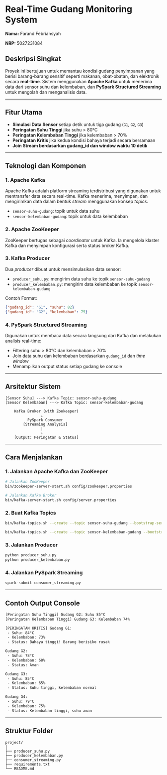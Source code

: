 #  Real-Time Gudang Monitoring System

**Nama:** Farand Febriansyah

**NRP:** 5027231084


##  Deskripsi Singkat

Proyek ini bertujuan untuk memantau kondisi gudang penyimpanan yang berisi barang-barang sensitif seperti makanan, obat-obatan, dan elektronik secara **real-time**. Sistem menggunakan **Apache Kafka** untuk menerima data dari sensor suhu dan kelembaban, dan **PySpark Structured Streaming** untuk mengolah dan menganalisis data.

---

##  Fitur Utama

*  **Simulasi Data Sensor** setiap detik untuk tiga gudang (`G1`, `G2`, `G3`)
*  **Peringatan Suhu Tinggi** jika suhu > 80°C
*  **Peringatan Kelembaban Tinggi** jika kelembaban > 70%
*  **Peringatan Kritis** jika kedua kondisi bahaya terjadi secara bersamaan
*  **Join Stream berdasarkan gudang\_id dan window waktu 10 detik**

---

##  Teknologi dan Komponen

### 1. **Apache Kafka**

Apache Kafka adalah platform streaming terdistribusi yang digunakan untuk mentransfer data secara real-time. Kafka menerima, menyimpan, dan mengirimkan data dalam bentuk *stream* menggunakan konsep *topics*.

* `sensor-suhu-gudang`: topik untuk data suhu
* `sensor-kelembaban-gudang`: topik untuk data kelembaban

### 2. **Apache ZooKeeper**

ZooKeeper bertugas sebagai *coordinator* untuk Kafka. Ia mengelola klaster Kafka dan menyimpan konfigurasi serta status broker Kafka.

### 3. **Kafka Producer**

Dua *producer* dibuat untuk mensimulasikan data sensor:

* `producer_suhu.py`: mengirim data suhu ke topik `sensor-suhu-gudang`
* `producer_kelembaban.py`: mengirim data kelembaban ke topik `sensor-kelembaban-gudang`

Contoh Format:

```json
{"gudang_id": "G1", "suhu": 82}
{"gudang_id": "G2", "kelembaban": 75}
```

### 4. **PySpark Structured Streaming**

Digunakan untuk membaca data secara langsung dari Kafka dan melakukan analisis real-time:

* Filtering suhu > 80°C dan kelembaban > 70%
* Join data suhu dan kelembaban berdasarkan `gudang_id` dan *time window*
* Menampilkan output status setiap gudang ke console

---

##  Arsitektur Sistem

```
[Sensor Suhu] ---> Kafka Topic: sensor-suhu-gudang
[Sensor Kelembaban] ---> Kafka Topic: sensor-kelembaban-gudang

    Kafka Broker (with Zookeeper)
                ↓
          PySpark Consumer
        [Streaming Analysis]
                |
                ↓
    [Output: Peringatan & Status]
```

---

##  Cara Menjalankan

### 1. Jalankan Apache Kafka dan ZooKeeper

```bash
# Jalankan ZooKeeper
bin/zookeeper-server-start.sh config/zookeeper.properties

# Jalankan Kafka Broker
bin/kafka-server-start.sh config/server.properties
```

### 2. Buat Kafka Topics

```bash
bin/kafka-topics.sh --create --topic sensor-suhu-gudang --bootstrap-server localhost:9092 --partitions 1 --replication-factor 1

bin/kafka-topics.sh --create --topic sensor-kelembaban-gudang --bootstrap-server localhost:9092 --partitions 1 --replication-factor 1
```

### 3. Jalankan Producer

```bash
python producer_suhu.py
python producer_kelembaban.py
```

### 4. Jalankan PySpark Streaming

```bash
spark-submit consumer_streaming.py
```

---

##  Contoh Output Console

```txt
[Peringatan Suhu Tinggi] Gudang G2: Suhu 85°C
[Peringatan Kelembaban Tinggi] Gudang G3: Kelembaban 74%

[PERINGATAN KRITIS] Gudang G1:
 - Suhu: 84°C
 - Kelembaban: 73%
 - Status: Bahaya tinggi! Barang berisiko rusak

Gudang G2:
 - Suhu: 78°C
 - Kelembaban: 68%
 - Status: Aman

Gudang G3:
 - Suhu: 85°C
 - Kelembaban: 65%
 - Status: Suhu tinggi, kelembaban normal

Gudang G4:
 - Suhu: 79°C
 - Kelembaban: 75%
 - Status: Kelembaban tinggi, suhu aman
```

---

##  Struktur Folder

```
project/
│
├── producer_suhu.py
├── producer_kelembaban.py
├── consumer_streaming.py
├── requirements.txt
└── README.md
```
